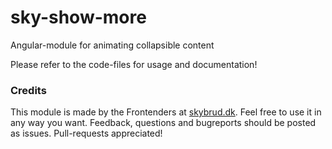 # sky-show-more

Angular-module for animating collapsible content

Please refer to the code-files for usage and documentation!

### Credits

This module is made by the Frontenders at [skybrud.dk](http://www.skybrud.dk/). Feel free to use it in any way you want. Feedback, questions and bugreports should be posted as issues. Pull-requests appreciated!
